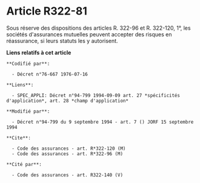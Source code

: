 # Article R322-81

Sous réserve des dispositions des articles R. 322-96 et R. 322-120, 1°, les sociétés d'assurances mutuelles peuvent accepter
des risques en réassurance, si leurs statuts les y autorisent.

**Liens relatifs à cet article**

	**Codifié par**:

	  - Décret n°76-667 1976-07-16

	**Liens**:

	  - SPEC_APPLI: Décret n°94-799 1994-09-09 art. 27 *spécificités d'application*, art. 28 *champ d'application*

	**Modifié par**:

	  - Décret n°94-799 du 9 septembre 1994 - art. 7 () JORF 15 septembre 1994

	**Cite**:

	  - Code des assurances - art. R*322-120 (M)
	  - Code des assurances - art. R*322-96 (M)

	**Cité par**:

	  - Code des assurances - art. R322-140 (V)
